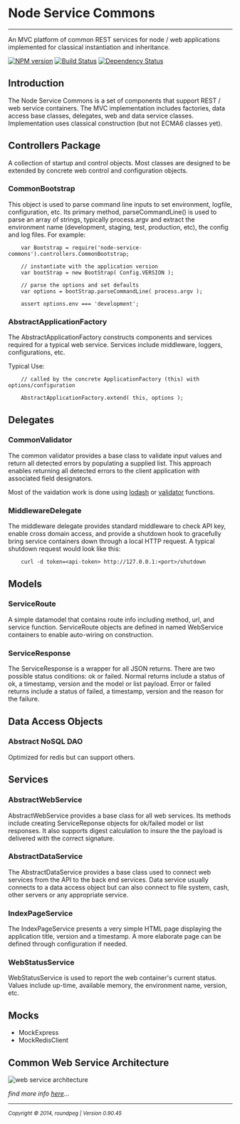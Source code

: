 # Node Service Commons
- - -
An MVC platform of common REST services for node / web applications implemented for classical instantiation and inheritance.

[![NPM version](https://badge.fury.io/js/node-service-commons.svg)](http://badge.fury.io/js/node-service-commons) [![Build Status](https://travis-ci.org/darrylwest/node-service-commons.svg?branch=master)](https://travis-ci.org/darrylwest/node-service-commons) [![Dependency Status](https://david-dm.org/darrylwest/node-service-commons.svg)](https://david-dm.org/darrylwest/node-service-commons)

## Introduction

The Node Service Commons is a set of components that support REST / web service containers.  The MVC implementation includes factories, data access base classes, delegates, web and data service classes.  Implementation uses classical construction (but not ECMA6 classes yet).

## Controllers Package

A collection of startup and control objects.  Most classes are designed to be extended by concrete web control and configuration objects.

### CommonBootstrap

This object is used to parse command line inputs to set environment, logfile, configuration, etc.  Its primary method, parseCommandLine() is used to parse an array of strings, typically process.argv and extract the environment name (development, staging, test, production, etc), the config and log files.  For example:

~~~
	var Bootstrap = require('node-service-commons').controllers.CommonBootstrap;

    // instantiate with the application version
	var bootStrap = new BootStrap( Config.VERSION );

    // parse the options and set defaults
    var options = bootStrap.parseCommandLine( process.argv );

    assert options.env === 'development';
~~~


### AbstractApplicationFactory

The AbstractApplicationFactory constructs components and services required for a typical web service.  Services include middleware, loggers, configurations, etc.

Typical Use:

~~~
	// called by the concrete ApplicationFactory (this) with options/configuration
    
	AbstractApplicationFactory.extend( this, options );
~~~


## Delegates

### CommonValidator

The common validator provides a base class to validate input values and return all detected errors by populating a supplied list.  This approach enables returning all detected errors to the client application with associated field designators.

Most of the vaidation work is done using [lodash](http://lodash.com/) or [validator](https://github.com/chriso/validator.js) functions.

### MiddlewareDelegate

The middleware delegate provides standard middleware to check API key, enable cross domain access, and provide a shutdown hook to gracefully bring service containers down through a local HTTP request.  A typical shutdown request would look like this:

~~~
	curl -d token=<api-token> http://127.0.0.1:<port>/shutdown
~~~

## Models

### ServiceRoute

A simple datamodel that contains route info including method, url, and service function.  ServiceRoute objects are defined in named WebService containers to enable auto-wiring on construction.

### ServiceResponse

The ServiceResponse is a wrapper for all JSON returns.  There are two possible status conditions: ok or failed.  Normal returns include a status of ok, a timestamp, version and the model or list payload.  Error or failed returns include a status of failed, a timestamp, version and the reason for the failure.

## Data Access Objects

### Abstract NoSQL DAO

Optimized for redis but can support others.

## Services

### AbstractWebService

AbstractWebService provides a base class for all web services.  Its methods include creating ServiceReponse objects for ok/failed model or list responses.  It also supports digest calculation to insure the the payload is delivered with the correct signature.

### AbstractDataService

The AbstractDataService provides a base class used to connect web services from the API to the back end services.  Data service usually connects to a data access object but can also connect to file system, cash, other servers or any appropriate service.

### IndexPageService

The IndexPageService presents a very simple HTML page displaying the application title, version and a timestamp.  A more elaborate page can be defined through configuration if needed.

### WebStatusService

WebStatusService is used to report the web container's current status.  Values include up-time, available memory, the environment name, version, etc.

## Mocks

- MockExpress
- MockRedisClient

## Common Web Service Architecture

![web service architecture](http://blog.raincitysoftware.com/images/web-service-architecture.png)

_find more info [here](http://blog.raincitysoftware.com/A-Common-Service-Library-for-Node/)..._

- - -
<p><small><em>Copyright © 2014, roundpeg | Version 0.90.45</em></small></p>
